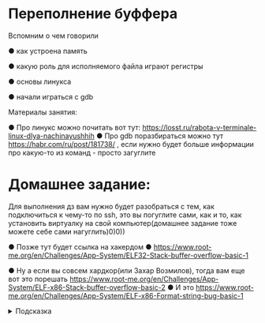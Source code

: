 
# Переполнение буффера

Вспомним о чем говорили

● как устроена память

● какую роль для исполняемого файла играют регистры

● основы линукса

● начали играться с gdb

Материалы занятия: 

● Про линукс можно почитать вот тут: https://losst.ru/rabota-v-terminale-linux-dlya-nachinayushhih ● Про gdb поразбираться можно тут https://habr.com/ru/post/181738/ , если нужно будет больше информации про какую-то из команд - просто загуглите


# Домашнее задание:

Для выполнения дз вам нужно будет разобраться с тем, как подключиться к чему-то по ssh, это вы погуглите сами, как и то, как установить виртуалку на свой компьютер(домашнее задание тоже можете себе сами нагуглить)0)0))

● Позже тут будет ссылка на хакердом ● https://www.root-me.org/en/Challenges/App-System/ELF32-Stack-buffer-overflow-basic-1

● Ну а если вы совсем хардкор(или Захар Возмилов), тогда вам еще вот это порешать https://www.root-me.org/en/Challenges/App-System/ELF-x86-Stack-buffer-overflow-basic-2 ● И это https://www.root-me.org/en/Challenges/App-System/ELF-x86-Format-string-bug-basic-1

<details><summary>Подсказка</summary>
В названии каждого задания уязвимость, которая в нем есть.
</details>
